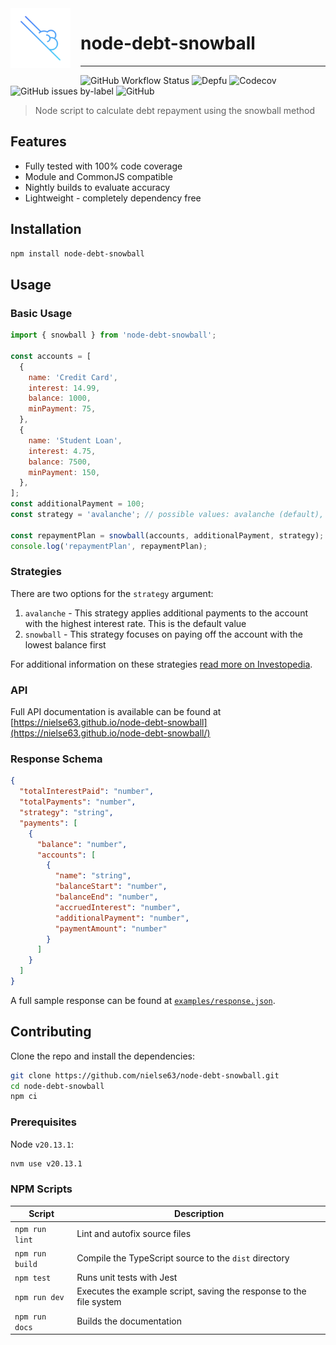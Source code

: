 <img align="left" style="margin-right:1rem;margin-bottom:1rem;" src="https://raw.githubusercontent.com/nielse63/node-debt-snowball/main/docs/assets/icon.svg" width="96" height="96">

# node-debt-snowball

<hr />

![GitHub Workflow Status](https://img.shields.io/github/actions/workflow/status/nielse63/node-debt-snowball/node.js.yml) ![Depfu](https://img.shields.io/depfu/dependencies/github/nielse63/node-debt-snowball) ![Codecov](https://img.shields.io/codecov/c/github/nielse63/node-debt-snowball) ![GitHub issues by-label](https://img.shields.io/github/issues-raw/nielse63/node-debt-snowball/bug?label=open%20issues) ![GitHub](https://img.shields.io/github/license/nielse63/node-debt-snowball)

> Node script to calculate debt repayment using the snowball method

## Features

- Fully tested with 100% code coverage
- Module and CommonJS compatible
- Nightly builds to evaluate accuracy
- Lightweight - completely dependency free

## Installation

```bash
npm install node-debt-snowball
```

## Usage

### Basic Usage

```js
import { snowball } from 'node-debt-snowball';

const accounts = [
  {
    name: 'Credit Card',
    interest: 14.99,
    balance: 1000,
    minPayment: 75,
  },
  {
    name: 'Student Loan',
    interest: 4.75,
    balance: 7500,
    minPayment: 150,
  },
];
const additionalPayment = 100;
const strategy = 'avalanche'; // possible values: avalanche (default), snowball

const repaymentPlan = snowball(accounts, additionalPayment, strategy);
console.log('repaymentPlan', repaymentPlan);
```

### Strategies

There are two options for the `strategy` argument:

1. `avalanche` - This strategy applies additional payments to the account with the highest interest rate. This is the default value
2. `snowball` - This strategy focuses on paying off the account with the lowest balance first

For additional information on these strategies [read more on Investopedia](https://www.investopedia.com/articles/personal-finance/080716/debt-avalanche-vs-debt-snowball-which-best-you.asp).

### API

Full API documentation is available can be found at [https://nielse63.github.io/node-debt-snowball](https://nielse63.github.io/node-debt-snowball/)

### Response Schema

```json
{
  "totalInterestPaid": "number",
  "totalPayments": "number",
  "strategy": "string",
  "payments": [
    {
      "balance": "number",
      "accounts": [
        {
          "name": "string",
          "balanceStart": "number",
          "balanceEnd": "number",
          "accruedInterest": "number",
          "additionalPayment": "number",
          "paymentAmount": "number"
        }
      ]
    }
  ]
}
```

A full sample response can be found at [`examples/response.json`](https://github.com/nielse63/node-debt-snowball/blob/main/examples/response.json).

## Contributing

Clone the repo and install the dependencies:

```bash
git clone https://github.com/nielse63/node-debt-snowball.git
cd node-debt-snowball
npm ci
```

### Prerequisites

Node `v20.13.1`:

```bash
nvm use v20.13.1
```

### NPM Scripts

<!-- prettier-ignore-start -->
| Script          | Description                                                         |
| --------------- | ------------------------------------------------------------------- |
| `npm run lint`  | Lint and autofix source files                                       |
| `npm run build` | Compile the TypeScript source to the `dist` directory               |
| `npm test`      | Runs unit tests with Jest                                           |
| `npm run dev`   | Executes the example script, saving the response to the file system |
| `npm run docs`  | Builds the documentation                                            |
<!-- prettier-ignore-end -->
